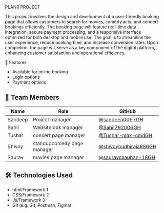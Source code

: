PLANR PROJECT

This project involves the design and development of a user-friendly booking page that allows customers to search for movies,
comedy acts, and concert bookings efficiently. The booking page will feature real-time data integration, secure payment processing, 
and a responsive interface optimized for both desktop and mobile use. The goal is to streamline the user experience, reduce booking time, and increase conversion rates. 
Upon completion, the page will serve as a key component of the digital platform, enhancing customer satisfaction and operational efficiency.


🚀 Features
- Available for online booking
- Login options
- Payment options

## 👥 Team Members
| Name | Role | GitHub |
|------|------|--------|
| Sandeep | Project manager | [@sandeep0067GH](https://github.com/sandeep0067) |
| Sahil | Websitelook manager | [@Sahil792006GH](https://github.com/Sahil792006) |
| Tushar | concert page manager | [@Tushar-max-cmdGH](https://github.com/Tushar-max-cmd) |
| Shivoy | standupcomedy page manager | [@shivoybudhiraja886GH](https://github.com/shivoybudhiraja886) |
| Saurav | movies page manager | [@sauravchauhan-18GH](https://github.com/sauravchauhan-18) |

## 🛠️ Technologies Used

- html/Framework 1
- CSS/Framework 2
- Js/Framework 3
- Git (e.g. Git, Postman, Figma)

  
